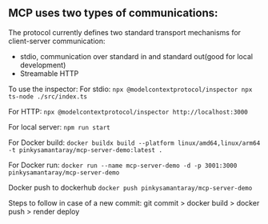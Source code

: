 ## MCP uses two types of communications:

The protocol currently defines two standard transport mechanisms for client-server communication:

- stdio, communication over standard in and standard out(good for local development)
- Streamable HTTP

To use the inspector:
For stdio:
`npx @modelcontextprotocol/inspector npx ts-node ./src/index.ts`

For HTTP:
`npx @modelcontextprotocol/inspector http://localhost:3000`

For local server:
`npm run start`

For Docker build:
`docker buildx build --platform linux/amd64,linux/arm64 -t pinkysamantaray/mcp-server-demo:latest .`

For Docker run:
`docker run --name mcp-server-demo -d -p 3001:3000 pinkysamantaray/mcp-server-demo`

Docker push to dockerhub
`docker push pinkysamantaray/mcp-server-demo`

Steps to follow in case of a new commit:
git commit > docker build > docker push > render deploy
